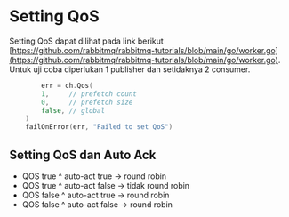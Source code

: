 # Setting QoS

Setting QoS dapat dilihat pada link berikut [https://github.com/rabbitmq/rabbitmq-tutorials/blob/main/go/worker.go](https://github.com/rabbitmq/rabbitmq-tutorials/blob/main/go/worker.go). Untuk uji coba diperlukan 1 publisher dan setidaknya 2 consumer.

```go
        err = ch.Qos(
		1,     // prefetch count
		0,     // prefetch size
		false, // global
	)
	failOnError(err, "Failed to set QoS")
```

## Setting QoS dan Auto Ack&#x20;

* QOS true ^ auto-act true -> round robin
* QOS true ^ auto-act false -> tidak round robin
* QOS false ^ auto-act true -> round robin
* QOS false ^ auto-act false -> round robin

